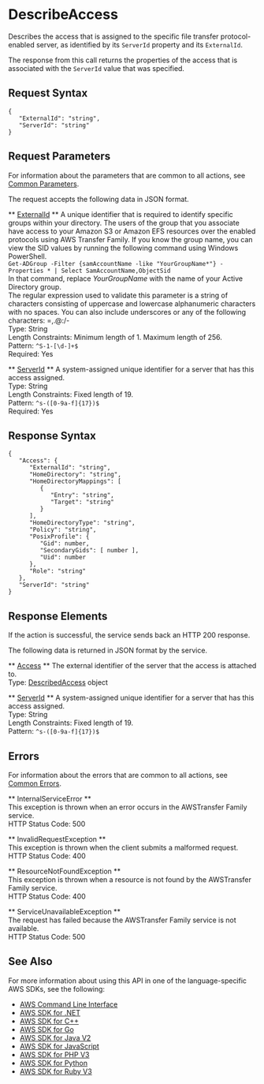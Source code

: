 # DescribeAccess<a name="API_DescribeAccess"></a>

Describes the access that is assigned to the specific file transfer protocol\-enabled server, as identified by its `ServerId` property and its `ExternalId`\.

The response from this call returns the properties of the access that is associated with the `ServerId` value that was specified\.

## Request Syntax<a name="API_DescribeAccess_RequestSyntax"></a>

```
{
   "ExternalId": "string",
   "ServerId": "string"
}
```

## Request Parameters<a name="API_DescribeAccess_RequestParameters"></a>

For information about the parameters that are common to all actions, see [Common Parameters](CommonParameters.md)\.

The request accepts the following data in JSON format\.

 ** [ExternalId](#API_DescribeAccess_RequestSyntax) **   <a name="TransferFamily-DescribeAccess-request-ExternalId"></a>
A unique identifier that is required to identify specific groups within your directory\. The users of the group that you associate have access to your Amazon S3 or Amazon EFS resources over the enabled protocols using AWS Transfer Family\. If you know the group name, you can view the SID values by running the following command using Windows PowerShell\.  
 `Get-ADGroup -Filter {samAccountName -like "YourGroupName*"} -Properties * | Select SamAccountName,ObjectSid`   
In that command, replace *YourGroupName* with the name of your Active Directory group\.  
The regular expression used to validate this parameter is a string of characters consisting of uppercase and lowercase alphanumeric characters with no spaces\. You can also include underscores or any of the following characters: =,\.@:/\-  
Type: String  
Length Constraints: Minimum length of 1\. Maximum length of 256\.  
Pattern: `^S-1-[\d-]+$`   
Required: Yes

 ** [ServerId](#API_DescribeAccess_RequestSyntax) **   <a name="TransferFamily-DescribeAccess-request-ServerId"></a>
A system\-assigned unique identifier for a server that has this access assigned\.  
Type: String  
Length Constraints: Fixed length of 19\.  
Pattern: `^s-([0-9a-f]{17})$`   
Required: Yes

## Response Syntax<a name="API_DescribeAccess_ResponseSyntax"></a>

```
{
   "Access": { 
      "ExternalId": "string",
      "HomeDirectory": "string",
      "HomeDirectoryMappings": [ 
         { 
            "Entry": "string",
            "Target": "string"
         }
      ],
      "HomeDirectoryType": "string",
      "Policy": "string",
      "PosixProfile": { 
         "Gid": number,
         "SecondaryGids": [ number ],
         "Uid": number
      },
      "Role": "string"
   },
   "ServerId": "string"
}
```

## Response Elements<a name="API_DescribeAccess_ResponseElements"></a>

If the action is successful, the service sends back an HTTP 200 response\.

The following data is returned in JSON format by the service\.

 ** [Access](#API_DescribeAccess_ResponseSyntax) **   <a name="TransferFamily-DescribeAccess-response-Access"></a>
The external identifier of the server that the access is attached to\.  
Type: [DescribedAccess](API_DescribedAccess.md) object

 ** [ServerId](#API_DescribeAccess_ResponseSyntax) **   <a name="TransferFamily-DescribeAccess-response-ServerId"></a>
A system\-assigned unique identifier for a server that has this access assigned\.  
Type: String  
Length Constraints: Fixed length of 19\.  
Pattern: `^s-([0-9a-f]{17})$` 

## Errors<a name="API_DescribeAccess_Errors"></a>

For information about the errors that are common to all actions, see [Common Errors](CommonErrors.md)\.

 ** InternalServiceError **   
This exception is thrown when an error occurs in the AWSTransfer Family service\.  
HTTP Status Code: 500

 ** InvalidRequestException **   
This exception is thrown when the client submits a malformed request\.  
HTTP Status Code: 400

 ** ResourceNotFoundException **   
This exception is thrown when a resource is not found by the AWSTransfer Family service\.  
HTTP Status Code: 400

 ** ServiceUnavailableException **   
The request has failed because the AWSTransfer Family service is not available\.  
HTTP Status Code: 500

## See Also<a name="API_DescribeAccess_SeeAlso"></a>

For more information about using this API in one of the language\-specific AWS SDKs, see the following:
+  [AWS Command Line Interface](https://docs.aws.amazon.com/goto/aws-cli/transfer-2018-11-05/DescribeAccess) 
+  [AWS SDK for \.NET](https://docs.aws.amazon.com/goto/DotNetSDKV3/transfer-2018-11-05/DescribeAccess) 
+  [AWS SDK for C\+\+](https://docs.aws.amazon.com/goto/SdkForCpp/transfer-2018-11-05/DescribeAccess) 
+  [AWS SDK for Go](https://docs.aws.amazon.com/goto/SdkForGoV1/transfer-2018-11-05/DescribeAccess) 
+  [AWS SDK for Java V2](https://docs.aws.amazon.com/goto/SdkForJavaV2/transfer-2018-11-05/DescribeAccess) 
+  [AWS SDK for JavaScript](https://docs.aws.amazon.com/goto/AWSJavaScriptSDK/transfer-2018-11-05/DescribeAccess) 
+  [AWS SDK for PHP V3](https://docs.aws.amazon.com/goto/SdkForPHPV3/transfer-2018-11-05/DescribeAccess) 
+  [AWS SDK for Python](https://docs.aws.amazon.com/goto/boto3/transfer-2018-11-05/DescribeAccess) 
+  [AWS SDK for Ruby V3](https://docs.aws.amazon.com/goto/SdkForRubyV3/transfer-2018-11-05/DescribeAccess) 